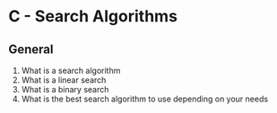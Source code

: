 # C - Search Algorithms

<h2>General</h2>
<ol>
<li>What is a search algorithm</li>
<li>What is a linear search</li>
<li>What is a binary search</li>
<li>What is the best search algorithm to use depending on your needs</li>
</ol>